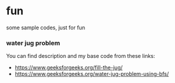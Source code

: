 # fun
some sample codes, just for fun

### water jug problem
You can find description and my base code from these links:

* https://www.geeksforgeeks.org/fill-the-jug/
* https://www.geeksforgeeks.org/water-jug-problem-using-bfs/
